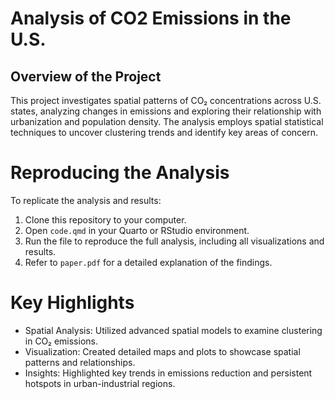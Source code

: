 # Analysis of CO2 Emissions in the U.S.
## Overview of the Project
This project investigates spatial patterns of CO₂ concentrations across U.S. states, analyzing changes in emissions and exploring their relationship with urbanization and population density. The analysis employs spatial statistical techniques to uncover clustering trends and identify key areas of concern.

# Reproducing the Analysis
To replicate the analysis and results:

1. Clone this repository to your computer.
2. Open `code.qmd` in your Quarto or RStudio environment.
3. Run the file to reproduce the full analysis, including all visualizations and results.
4. Refer to `paper.pdf` for a detailed explanation of the findings.

# Key Highlights
- Spatial Analysis: Utilized advanced spatial models to examine clustering in CO₂ emissions.
- Visualization: Created detailed maps and plots to showcase spatial patterns and relationships.
- Insights: Highlighted key trends in emissions reduction and persistent hotspots in urban-industrial regions.
